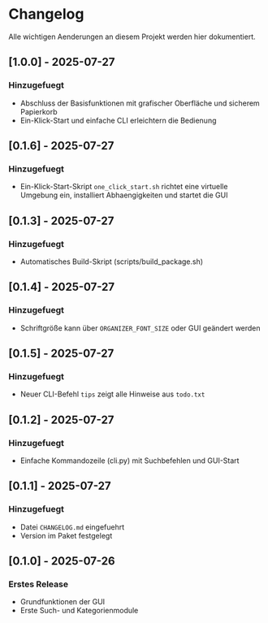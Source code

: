 # Changelog

Alle wichtigen Aenderungen an diesem Projekt werden hier dokumentiert.

## [1.0.0] - 2025-07-27
### Hinzugefuegt
- Abschluss der Basisfunktionen mit grafischer Oberfläche und sicherem Papierkorb
- Ein-Klick-Start und einfache CLI erleichtern die Bedienung

## [0.1.6] - 2025-07-27
### Hinzugefuegt
- Ein-Klick-Start-Skript `one_click_start.sh` richtet eine virtuelle Umgebung ein, installiert Abhaengigkeiten und startet die GUI

## [0.1.3] - 2025-07-27
### Hinzugefuegt
- Automatisches Build-Skript (scripts/build_package.sh)

## [0.1.4] - 2025-07-27
### Hinzugefuegt
- Schriftgröße kann über `ORGANIZER_FONT_SIZE` oder GUI geändert werden

## [0.1.5] - 2025-07-27
### Hinzugefuegt
- Neuer CLI-Befehl `tips` zeigt alle Hinweise aus `todo.txt`

## [0.1.2] - 2025-07-27
### Hinzugefuegt
- Einfache Kommandozeile (cli.py) mit Suchbefehlen und GUI-Start

## [0.1.1] - 2025-07-27
### Hinzugefuegt
- Datei `CHANGELOG.md` eingefuehrt
- Version im Paket festgelegt

## [0.1.0] - 2025-07-26
### Erstes Release
- Grundfunktionen der GUI
- Erste Such- und Kategorienmodule
